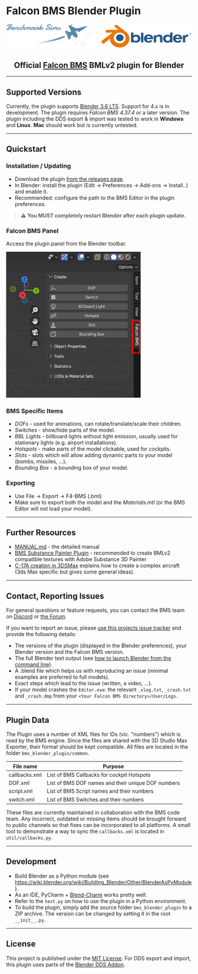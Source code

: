 # Falcon BMS Blender Plugin

![Banner](docs/banner.png)

<h2 align="center">Official <a href=https://www.falcon-bms.com>Falcon BMS</a> BMLv2 plugin for Blender</h2>


---

## Supported Versions
Currently, the plugin supports [Blender 3.6 LTS](https://www.blender.org/download/lts/). Support for 4.x is in development.
The plugin requires *Falcon BMS 4.37.4* or a later version. The plugin including the DDS export & import was tested to work in **Windows** and **Linux**. **Mac** should work but is currently untested.

---

## Quickstart
### Installation / Updating
* Download the plugin [from the releases page](https://github.com/BenchmarkSims/bms-blender-plugin/releases).
* In Blender: install the plugin (Edit &rarr; Preferences &rarr; Add-ons &rarr; Install..) and enable it.
* Recommended: configure the path to the BMS Editor in the plugin preferences.
> **⚠️ You MUST completely restart Blender after each plugin update.**


### Falcon BMS Panel
Access the plugin panel from the Blender toolbar.

![Toolbar](docs/quickstart_1.png)


### BMS Specific Items
* *DOFs* - used for animations, can rotate/translate/scale their children.
* *Switches* - show/hide parts of the model.
* *BBL Lights* - billboard lights without light emission, usually used for stationary lights (e.g. airport installations).
* *Hotspots* - make parts of the model clickable, used for cockpits.
* *Slots* - slots which will allow adding dynamic parts to your model (bombs, missiles, ...).
* *Bounding Box* - a bounding box of your model.

### Exporting
* Use File &rarr; Export &rarr; F4-BMS (.bml)
* Make sure to export both the model and the *Materials.mtl* (or the BMS Editor will not load your model).

---

## Further Resources
* [MANUAL.md](docs/Manual/MANUAL.md) - the detailed manual
* [BMS Substance Painter Plugin](https://github.com/BenchmarkSims/bms-substance-plugin) - recommended to create BMLv2 compatible textures with Adobe Substance 3D Painter
* [C-17A creation in 3DSMax](https://wiki.falcon-bms.com/en/tutorials) explains how to create a complex aircraft (3ds Max specific but gives some general ideas).

---

## Contact, Reporting Issues
For general questions or feature requests, you can contact the BMS team on [Discord](https://discord.gg/KQNHQBz) or [the Forum](https://forum.falcon-bms.com/).

If you want to report an issue, please [use this projects issue tracker](https://github.com/BenchmarkSims/bms-blender-plugin/issues) and provide the following details:

* The versions of the plugin (displayed in the Blender preferences), your Blender version and the Falcon BMS version.
* The full Blender text output (see [how to launch Blender from the command line](https://docs.blender.org/manual/en/latest/advanced/command_line/launch/index.html#command-line-launch-index)).
* A .blend file which helps us with reproducing an issue (minimal examples are preferred to full models).
* Exact steps which lead to the issue (written, a video, ...).
* If your model crashes the ```Editor.exe```: the relevant ```_xlog.txt```, ```_crash.txt``` and ```_crash.dmp``` from your ```<Your Falcon BMS Directory>/User/Logs```.

---

## Plugin Data
The Plugin uses a number of XML files for IDs (vic. "numbers") which is read by the BMS engine. Since the files are shared with the 3D Studio Max Exporter, their format should be kept compatible.
All files are located in the folder ``bms_blender_plugin/common``.

| File name     | Purpose                                            |
|---------------|----------------------------------------------------|
| callbacks.xml | List of BMS Callbacks for cockpit Hotspots         |
| DOF.xml       | List of BMS DOF names and their unique DOF numbers |
| script.xml    | List of BMS Script names and their numbers         |
| switch.xml    | List of BMS Switches and their numbers             | 

These files are currently maintained in collaboration with the BMS code team. Any incorrect, outdated or missing items should be brought forward to public channels so that fixes can be incorporated to all platforms.
A small tool to demonstrate a way to sync the ``callbacks.xml`` is located in ``util/callbacks.py``. 

---

## Development
* Build Blender as a Python module (see https://wiki.blender.org/wiki/Building_Blender/Other/BlenderAsPyModule ).
* As an IDE, PyCharm + [Blend-Charm](https://github.com/BlackStartx/PyCharm-Blender-Plugin) works pretty well.
* Refer to the ```test.py``` on how to use the plugin in a Python environment.
* To build the plugin, simply add the source folder ```bms_blender_plugin``` to  a ZIP archive. The version can be changed by setting it in the root ```__init__.py```.

---

## License
This project is published under the [MIT License](LICENSE.md).
For DDS export and import, this plugin uses parts of the [Blender DDS Addon](https://github.com/matyalatte/Blender-DDS-Addon).